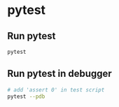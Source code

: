 # pytest

## Run pytest
```sh
pytest
```

## Run pytest in debugger
```sh
# add 'assert 0' in test script
pytest --pdb
```